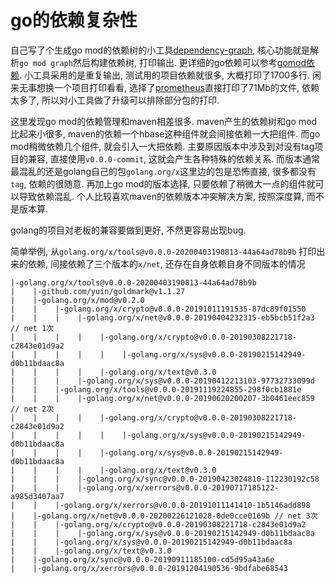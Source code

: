 # go的依赖复杂性

自己写了个生成go mod的依赖树的小工具[dependency-graph](https://github.com/zoroqi/dependency-graph), 核心功能就是解析`go mod graph`然后构建依赖树, 打印输出. 更详细的go依赖可以参考[gomod依赖](../06/gomod依赖.md). 小工具采用的是重复输出, 测试用的项目依赖就很多, 大概打印了1700多行. 闲来无事想换一个项目打印看看, 选择了[prometheus](https://github.com/prometheus/prometheus)直接打印了71Mb的文件, 依赖太多了, 所以对小工具做了升级可以排除部分包的打印.

这里发现go mod的依赖管理和maven相差很多. maven产生的依赖树和go mod比起来小很多, maven的依赖一个hbase这种组件就会间接依赖一大把组件. 而go mod稍微依赖几个组件, 就会引入一大把依赖. 主要原因版本中涉及到对没有tag项目的兼容, 直接使用`v0.0.0-commit`, 这就会产生各种特殊的依赖关系. 而版本通常最混乱的还是golang自己的包`golang.org/x`这里边的包是恐怖直接, 很多都没有`tag`, 依赖的很随意. 再加上go mod的版本选择, 只要依赖了稍微大一点的组件就可以导致依赖混乱. 个人比较喜欢maven的依赖版本冲突解决方案, 按照深度算, 而不是版本算.

golang的项目对老板的兼容要做到更好, 不然更容易出现bug.

简单举例, 从`golang.org/x/tools@v0.0.0-20200403190813-44a64ad78b9b` 打印出来的依赖, 间接依赖了三个版本的`x/net`, 还存在自身依赖自身不同版本的情况
```
|-golang.org/x/tools@v0.0.0-20200403190813-44a64ad78b9b
|    |-github.com/yuin/goldmark@v1.1.27
|    |-golang.org/x/mod@v0.2.0
|    |    |-golang.org/x/crypto@v0.0.0-20191011191535-87dc89f01550
|    |    |    |-golang.org/x/net@v0.0.0-20190404232315-eb5bcb51f2a3 // net 1次
|    |    |    |    |-golang.org/x/crypto@v0.0.0-20190308221718-c2843e01d9a2
|    |    |    |    |    |-golang.org/x/sys@v0.0.0-20190215142949-d0b11bdaac8a
|    |    |    |    |-golang.org/x/text@v0.3.0
|    |    |    |-golang.org/x/sys@v0.0.0-20190412213103-97732733099d
|    |    |-golang.org/x/tools@v0.0.0-20191119224855-298f0cb1881e
|    |    |    |-golang.org/x/net@v0.0.0-20190620200207-3b0461eec859 // net 2次
|    |    |    |    |-golang.org/x/crypto@v0.0.0-20190308221718-c2843e01d9a2
|    |    |    |    |    |-golang.org/x/sys@v0.0.0-20190215142949-d0b11bdaac8a
|    |    |    |    |-golang.org/x/sys@v0.0.0-20190215142949-d0b11bdaac8a
|    |    |    |    |-golang.org/x/text@v0.3.0
|    |    |    |-golang.org/x/sync@v0.0.0-20190423024810-112230192c58
|    |    |    |-golang.org/x/xerrors@v0.0.0-20190717185122-a985d3407aa7
|    |    |-golang.org/x/xerrors@v0.0.0-20191011141410-1b5146add898
|    |-golang.org/x/net@v0.0.0-20200226121028-0de0cce0169b // net 3次
|    |    |-golang.org/x/crypto@v0.0.0-20190308221718-c2843e01d9a2
|    |    |    |-golang.org/x/sys@v0.0.0-20190215142949-d0b11bdaac8a
|    |    |-golang.org/x/sys@v0.0.0-20190215142949-d0b11bdaac8a
|    |    |-golang.org/x/text@v0.3.0
|    |-golang.org/x/sync@v0.0.0-20190911185100-cd5d95a43a6e
|    |-golang.org/x/xerrors@v0.0.0-20191204190536-9bdfabe68543
```
